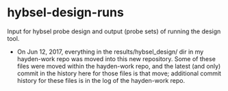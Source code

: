 # hybsel-design-runs
Input for hybsel probe design and output (probe sets) of running the design tool.

* On Jun 12, 2017, everything in the results/hybsel\_design/ dir in my hayden-work repo was moved into this new repository. Some of these files were moved within the hayden-work repo, and the latest (and only) commit in the history here for those files is that move; additional commit history for these files is in the log of the hayden-work repo.
